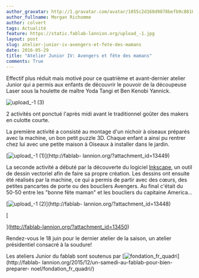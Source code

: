 ```yaml
---
author_gravatar: http://1.gravatar.com/avatar/1055c2d168d9878befb9c8810eda96dc?s=96&d=mm&r=g
author_fullname: Morgan Richomme
author: colvert
tags: Actualité
feature: https://static.fablab-lannion.org/upload_-1.jpg
layout: post
slug: atelier-junior-iv-avengers-et-fete-des-mamans
date: 2016-05-29
title: "Atelier Junior IV: Avengers et fête des mamans"
comments: True
---
```

Effectif plus réduit mais motivé pour ce quatrième et avant-dernier atelier
Junior qui a permis aux enfants de découvrir le pouvoir de la découpeuse Laser
sous la houlette de maître Yoda Tangi et Ben Kenobi Yannick.

![upload_-1 \(3\)](https://static.fablab-lannion.org/upload_-1-3.jpg)

2 activités ont ponctué l'après midi avant le traditionnel goûter des makers
en culotte courte.

La première activité a consisté au montage d'un nichoir à oiseaux préparés
avec la machine, un bon petit puzzle 3D. Chaque enfant a ainsi pu rentrer chez
lui avec une petite maison à Oiseaux à installer dans le jardin.

[![upload_-1
\(1\)](https://static.fablab-lannion.org/upload_-1-1.jpg)](http://fablab-
lannion.org/?attachment_id=13449)

La seconde activité a débuté par la découverte du logiciel
[Inkscape](https://inkscape.org/fr/), un outil de dessin vectoriel afin de
faire sa propre création. Les dessins ont ensuite été réalisés par la machine,
ce qui a permis de partir avec des cœurs, des petites pancartes de porte ou
des boucliers Avengers. Au final c'était du 50-50 entre les "bonne fête maman"
et les boucliers du capitaine America…

[![upload_-1
\(2\)](https://static.fablab-lannion.org/upload_-1-2.jpg)](http://fablab-
lannion.org/?attachment_id=13448)

[

](http://fablab-lannion.org/?attachment_id=13450)

Rendez-vous le 18 juin pour le dernier atelier de la saison, un atelier
présidentiel consacré à la soudure!

Les ateliers Junior du fablab sont soutenus par
[![fondation_fr_quadri](https://static.fablab-lannion.org/fondation_fr_quadri.jpg)](http://fablab-
lannion.org/2015/12/un-samedi-au-fablab-pour-bien-preparer-
noel/fondation_fr_quadri/)




